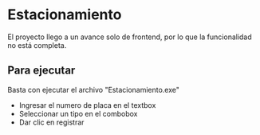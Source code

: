 # Estacionamiento
El proyecto llego a un avance solo de frontend, por lo que la funcionalidad no está completa.

## Para ejecutar 
Basta con ejecutar el archivo "Estacionamiento.exe"
- Ingresar el numero de placa en el textbox
- Seleccionar un tipo en el combobox
- Dar clic en registrar

